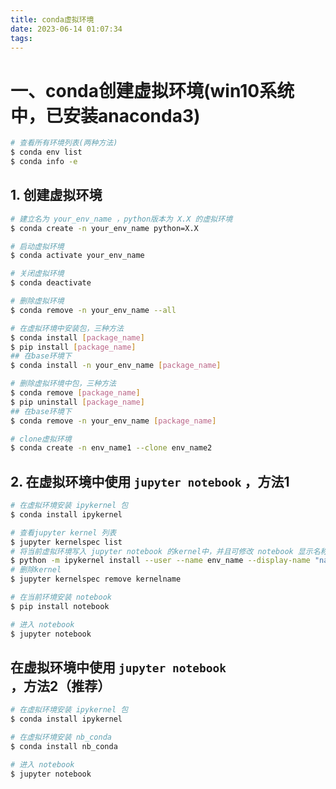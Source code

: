 ```yaml
---
title: conda虚拟环境
date: 2023-06-14 01:07:34
tags:
---
```


一、conda创建虚拟环境(win10系统中，已安装anaconda3)
===========================

```bash
# 查看所有环境列表(两种方法)
$ conda env list
$ conda info -e
```

## 1. 创建虚拟环境

```bash
# 建立名为 your_env_name ，python版本为 X.X 的虚拟环境
$ conda create -n your_env_name python=X.X

# 启动虚拟环境
$ conda activate your_env_name

# 关闭虚拟环境
$ conda deactivate

# 删除虚拟环境
$ conda remove -n your_env_name --all

# 在虚拟环境中安装包，三种方法
$ conda install [package_name]
$ pip install [package_name]
## 在base环境下
$ conda install -n your_env_name [package_name]

# 删除虚拟环境中包，三种方法
$ conda remove [package_name]
$ pip uninstall [package_name]
## 在base环境下
$ conda remove -n your_env_name [package_name]

# clone虚拟环境
$ conda create -n env_name1 --clone env_name2 
```

## 2. 在虚拟环境中使用 `jupyter notebook` ，方法1

```bash
# 在虚拟环境安装 ipykernel 包
$ conda install ipykernel

# 查看jupyter kernel 列表
$ jupyter kernelspec list
# 将当前虚拟环境写入 jupyter notebook 的kernel中，并且可修改 notebook 显示名称
$ python -m ipykernel install --user --name env_name --display-name "name(jupyter显示名称)"
# 删除kernel
$ jupyter kernelspec remove kernelname

# 在当前环境安装 notebook
$ pip install notebook

# 进入 notebook
$ jupyter notebook
```



## 在虚拟环境中使用 `jupyter notebook` ，方法2（推荐）

```bash
# 在虚拟环境安装 ipykernel 包
$ conda install ipykernel

# 在虚拟环境安装 nb_conda
$ conda install nb_conda

# 进入 notebook
$ jupyter notebook
```

